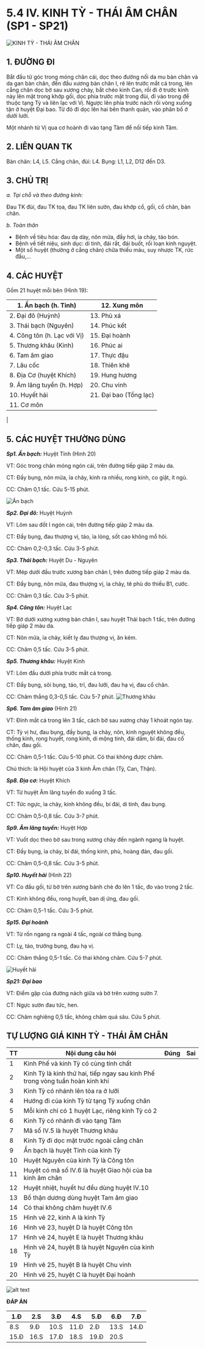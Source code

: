 # 5.4 IV. KINH TỲ - THÁI ÂM CHÂN (SP1 - SP21)

![KINH TỲ - THÁI ÂM CHÂN](image-18.png)

## 1. ĐƯỜNG ĐI

Bắt đầu từ góc trong móng chân cái, dọc theo đường nối da mu bàn chân và da gan bàn chân, đến đầu xương bàn chân I, rẽ lên trước mắt cá trong, lên cẳng chân dọc bờ sau xương chày, bắt chéo kinh Can, rồi đi ở trước kinh này lên mặt trong khớp gối, dọc phía trước mặt trong đùi, đi vào trong để thuộc tạng Tỳ và liên lạc với Vị. Ngược lên phía trước nách rồi vòng xuống tận ở huyệt Đại bao. Từ đó đi dọc lên hai bên thanh quản, vào phân bố ở dưới lưới.

Một nhánh từ Vị qua cơ hoành đi vào tạng Tâm để nối tiếp kinh Tâm.

## 2. LIÊN QUAN TK

Bàn chân: L4, L5. Cẳng chân, đùi: L4. Bụng: L1, L2, D12 đến D3.

## 3. CHỦ TRỊ

_a. Tại chỗ và theo đường kinh:_

Đau TK đùi, đau TK tọa, đau TK liên sườn, đau khớp cổ, gối, cổ chân, bàn chân.

_b. Toàn thân_

- Bệnh về tiêu hóa: đau dạ dày, nôn mửa, đầy hơi, ỉa chảy, táo bón.
- Bệnh về tiết niệu, sinh dục: di tinh, đái rắt, đái buốt, rối loạn kinh nguyệt.
- Một số huyệt (thường ở cẳng chân) chữa thiếu máu, suy nhược TK, rức đầu,...

## 4. CÁC HUYỆT

Gồm 21 huyệt mỗi bên (Hình 19):

| 1. Ẩn bạch (h. Tỉnh) | 12. Xung môn |
| --- | --- |
| 2. Đại đô (Huỳnh) | 13. Phủ xá |
| 3. Thái bạch (Nguyên) | 14. Phúc kết |
| 4. Công tôn (h. Lạc với Vị) | 15. Đại hoành |
| 5. Thương khâu (Kinh) | 16. Phúc ai |
| 6. Tam âm giao | 17. Thực đậu |
| 7. Lâu cốc | 18. Thiên khê |
| 8. Địa Cơ (huyệt Khích) | 19. Hung hương |
| 9. Âm lăng tuyền (h. Hợp) | 20. Chu vinh |
| 10. Huyết hải | 21. Đại bao (Tổng lạc) |
| 11. Cơ môn |
 |

## 5. CÁC HUYỆT THƯỜNG DÙNG

_**Sp1. Ẩn bạch:**_ Huyệt Tỉnh (Hình 20)

VT: Góc trong chân móng ngón cái, trên đường tiếp giáp 2 màu da.

CT: Đầy bụng, nôn mửa, ỉa chảy, kinh ra nhiều, rong kinh, co giật, ít ngủ.

CC: Châm 0,1 tấc. Cứu 5-15 phút.

![Ẩn bạch](image-19.png)

_**Sp2. Đại đô:**_ Huyệt Huỳnh

VT: Lõm sau đốt I ngón cái, trên đường tiếp giáp 2 màu da.

CT: Đầy bụng, đau thượng vị, táo, ỉa lỏng, sốt cao không mồ hôi.

CC: Châm 0,2-0,3 tấc. Cứu 3-5 phút.

_**Sp3. Thái bạch:**_ Huyệt Du - Nguyên

VT: Mép dưới đầu trước xương bàn chân I, trên đường tiếp giáp 2 màu da.

CT: Đầy bụng, nôn mửa, đau thượng vị, ỉa chảy, tê phù do thiếu B1, cước.

CC: Châm 0,3 tấc. Cứu 3-5 phút.

_**Sp4. Công tôn:**_ Huyệt Lạc

VT: Bờ dưới xương xương bàn chân I, sau huyệt Thái bạch 1 tấc, trên đường tiếp giáp 2 màu da.

CT: Nôn mửa, ỉa chảy, kiết lỵ đau thượng vị, ăn kém.

CC: Châm 0,5 tấc. Cứu 3-5 phút.

_**Sp5. Thương khâu:**_ Huyệt Kinh

VT: Lõm đầu dưới phía trước mắt cá trong.

CT: Đầy bụng, sôi bụng, táo, trĩ, đau lưỡi, đau hạ vị, đau cổ chân.

CC: Châm thẳng 0,3-0,5 tấc. Cứu 5-7 phút. 
![Thương khâu](image-20.png)

_**Sp6. Tam âm giao**_ (Hình 21)

VT: Đỉnh mắt cá trong lên 3 tấc, cách bờ sau xương chày 1 khoát ngón tay.

CT: Tỳ vị hư, đau bụng, đầy bụng, ỉa chảy, nôn, kinh nguyệt không đều, thống kinh, rong huyết, rong kinh, di mộng tinh, đái dầm, bí đái, đau cổ chân, đau gối.

CC: Châm 0,5-1 tấc. Cứu 5-10 phút. Có thai không được châm.

Chú thích: là Hội huyệt của 3 kinh Âm chân (Tỳ, Can, Thận).

_**Sp8. Địa cơ:**_ Huyệt Khích

VT: Từ huyệt Âm lăng tuyền đo xuống 3 tấc.

CT: Tức ngực, ỉa chảy, kinh không đều, bí đái, di tinh, đau bụng.

CC: Châm 0,5-0,8 tấc. Cứu 3-7 phút.

_**Sp9. Âm lăng tuyền:**_ Huyệt Hợp

VT: Vuốt dọc theo bờ sau trong xương chày đến ngành ngang là huyệt.

CT: Đầy bụng, ỉa chảy, bí đái, thống kinh, phù, hoàng đản, đau gối.

CC: Châm 0,5-0,8 tấc. Cứu 3-5 phút.

_**Sp10. Huyết hải**_ (Hình 22)

VT: Co đầu gối, từ bờ trên xương bánh chè đo lên 1 tấc, đo vào trong 2 tấc.

CT: Kinh không đều, rong huyết, ban dị ứng, đau gối.

CC: Châm 0,5-1 tấc. Cứu 3-5 phút.

_**Sp15. Đại hoành**_

VT: Từ rốn ngang ra ngoài 4 tấc, ngoài cơ thẳng bụng.

CT: Lỵ, táo, trướng bụng, đau hạ vị.

CC: Châm thẳng 0,5-1 tấc. Có thai không châm. Cứu 5-7 phút.

![ Huyết hải](image-21.png)

_**Sp21: Đại bao**_

VT: Điểm gặp của đường nách giữa và bờ trên xương sườn 7.

CT: Ngực sườn đau tức, hen.

CC: Châm nghiêng 0,5 tấc, không châm quá sâu. Cứu 5 phút.

## TỰ LƯỢNG GIÁ KINH TỲ - THÁI ÂM CHÂN

| **TT**| **Nội dung câu hỏi**| **Đúng**| **Sai**|
| --- | --- | --- | --- |
| 1 | Kinh Phế và kinh Tỳ có cùng tính chất |
| 2 | Kinh Tỳ là kinh thứ hai, tiếp ngay sau kinh Phế trong vòng tuần hoàn kinh khí |
| 3 | Kinh Tỳ có nhánh lên tỏa ra ở lưỡi |
| 4 | Hướng đi của kinh Tỳ từ tạng Tỳ xuống chân |
| 5 | Mỗi kinh chỉ có 1 huyệt Lạc, riêng kinh Tỳ có 2 |
| 6 | Kinh Tỳ có nhánh đi vào tạng Tâm |
| 7 | Mã số IV.5 là huyệt Thương khâu |
| 8 | Kinh Tỳ đi dọc mặt trước ngoài cẳng chân |
| 9 | Ẩn bạch là huyệt Tỉnh của kinh Tỳ |
| 10 | Huyệt Nguyên của kinh Tỳ là Công tôn |
| 11 | Huyệt có mã số IV.6 là huyệt Giao hội của ba kinh âm chân |
| 12 | Huyệt nhiệt, huyết hư đều dùng huyệt IV.10 |
| 13 | Bổ thận dương dùng huyệt Tam âm giao |
| 14 | Có thai không châm huyệt IV.6 |
| 15 | Hình vẽ 22, kinh A là kinh Tỳ |
| 16 | Hình vẽ 23, huyệt D là huyệt Công tôn |
| 17 | Hình vẽ 24, huyệt E là huyệt Thương khâu |
| 18 | Hình vẽ 24, huyệt B là huyệt Nguyên của kinh Tỳ |
| 19 | Hình vẽ 25, huyệt B là huyệt Chu vinh |
| 20 | Hình vẽ 25, huyệt C là huyệt Đại hoành |

![alt text](image-22.png)

**ĐÁP ÁN**

| 1.Đ | 2.S | 3.Đ | 4.S | 5.Đ | 6.Đ | 7.Đ |
| --- | --- | --- | --- | --- | --- | --- |
| 8.S | 9.Đ | 10.S | 11.Đ | 2.Đ | 13.S | 14.Đ |
| 15.Đ | 16.S | 17.Đ | 18.S | 19.Đ | 20.S |
